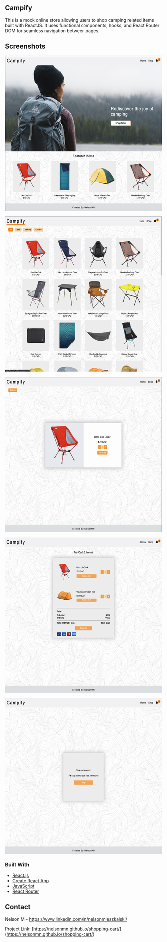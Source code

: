 ## Campify

This is a mock online store allowing users to shop camping related items built with ReactJS. It uses functional components, hooks, and React Router DOM for seamless navigation between pages.

## Screenshots

<img src="src/images/screenshots/Home-page.png"
     alt="Home Page"
     style="height: 500px;  margin: 0 auto;" />

<img src="src/images/screenshots/Shop-page.png"
     alt="Shop Page"
     style="height: 500px; margin: 0 auto;" />

<img src="src/images/screenshots/Item-page.png"
     alt="Item Page"
     style="height: 500px; margin: 0 auto;" />

<img src="src/images/screenshots/Cart-page.png"
     alt="Cart Page"
     style="height: 500px; margin: 0 auto;" />

<img src="src/images/screenshots/Empty-cart.png"
     alt="Empty Cart"
     style="height: 500px; margin: 0 auto;" />

### Built With

* [React.js](https://reactjs.org/)
* [Create React App](https://create-react-app.dev/)
* [JavaScript](https://www.javascript.com/)
* [React Router](https://reactrouter.com/)


## Contact

Nelson M - https://www.linkedin.com/in/nelsonmieszkalski/

Project Link: [https://nelsonmn.github.io/shopping-cart/] (https://nelsonmn.github.io/shopping-cart/)
